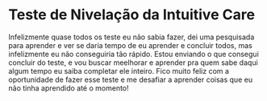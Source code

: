 # Teste de Nivelação da Intuitive Care

Infelizmente quase todos os teste eu não sabia fazer, dei uma pesquisada para aprender e ver se daria tempo de eu aprender e concluir todos, mas infelizmente eu não conseguiria tão rápido.
Estou enviando o que consegui concluir do teste, e vou buscar meelhorar e aprender pra quem sabe daqui algum tempo eu saiba completar ele inteiro.
Fico muito feliz com a oportunidade de fazer esse teste e me desafiar a aprender coisas que eu não tinha aprendido até o momento!
